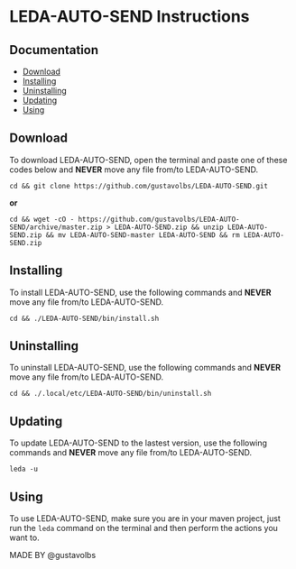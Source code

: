 # LEDA-AUTO-SEND Instructions

## Documentation
* [Download](https://github.com/gustavolbs/LEDA-AUTO-SEND#download)
* [Installing](https://github.com/gustavolbs/LEDA-AUTO-SEND#installing)
* [Uninstalling](https://github.com/gustavolbs/LEDA-AUTO-SEND#uninstalling)
* [Updating](https://github.com/gusatvolbs/LEDA-AUTO-SEND#updating)
* [Using](https://github.com/gustavolbs/LEDA-AUTO-SEND#using)
  
## Download
To download LEDA-AUTO-SEND, open the terminal and paste one of these codes below and **NEVER** move any file from/to LEDA-AUTO-SEND.
```
cd && git clone https://github.com/gustavolbs/LEDA-AUTO-SEND.git
```
**or**
```
cd && wget -cO - https://github.com/gustavolbs/LEDA-AUTO-SEND/archive/master.zip > LEDA-AUTO-SEND.zip && unzip LEDA-AUTO-SEND.zip && mv LEDA-AUTO-SEND-master LEDA-AUTO-SEND && rm LEDA-AUTO-SEND.zip
```

## Installing
To install LEDA-AUTO-SEND, use the following commands and **NEVER** move any file from/to LEDA-AUTO-SEND.
```
cd && ./LEDA-AUTO-SEND/bin/install.sh
```

## Uninstalling
To uninstall LEDA-AUTO-SEND, use the following commands and **NEVER** move any file from/to LEDA-AUTO-SEND.
```
cd && ./.local/etc/LEDA-AUTO-SEND/bin/uninstall.sh 

```

## Updating
To update LEDA-AUTO-SEND to the lastest version, use the following commands and **NEVER** move any file from/to LEDA-AUTO-SEND.
```
leda -u

```

## Using
   To use LEDA-AUTO-SEND, make sure you are in your maven project, just run the ```leda``` command on the terminal and then perform the actions you want to.

MADE BY @gustavolbs
